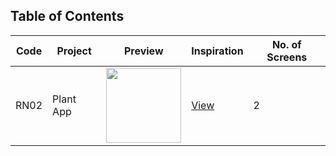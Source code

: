 ## Table of Contents

| Code | Project   | Preview                                                                                                                         | Inspiration                                                                                                                           | No. of Screens |
| ---- | --------- | ------------------------------------------------------------------------------------------------------------------------------- | ------------------------------------------------------------------------------------------------------------------------------------- | -------------- |
| RN02 | Plant App | <img src="https://static.dribbble.com/users/1909255/screenshots/6910440/frame_4x.png?compress=1&resize=1200x900" width="120" /> | [View](https://dribbble.com/shots/6910440-Plant-App-Exploration?fbclid=IwAR30hKStojUl5wTjMVv-EtvYT40UJ551V-L9gyaqNL4LOQ6vmRkUKGwXYTE) | 2              |
